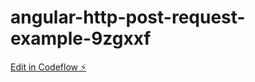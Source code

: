 # angular-http-post-request-example-9zgxxf

[Edit in Codeflow ⚡️](https://stackblitz.com/~/github.com/milazam/angular-http-post-request-example-9zgxxf)
